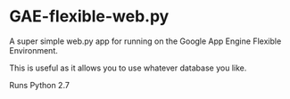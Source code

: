 # GAE-flexible-web.py

A super simple web.py app for running on the Google App Engine Flexible Environment.

This is useful as it allows you to use whatever database you like.

Runs Python 2.7
